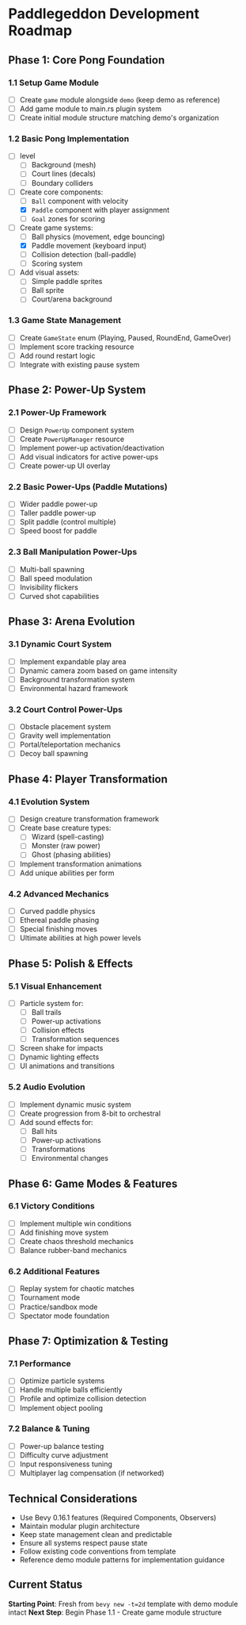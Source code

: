 # Paddlegeddon Development Roadmap

## Phase 1: Core Pong Foundation

### 1.1 Setup Game Module

- [ ] Create `game` module alongside `demo` (keep demo as reference)
- [ ] Add game module to main.rs plugin system
- [ ] Create initial module structure matching demo's organization

### 1.2 Basic Pong Implementation

- [ ] level
  - [ ] Background (mesh)
  - [ ] Court lines (decals)
  - [ ] Boundary colliders
- [ ] Create core components:
  - [ ] `Ball` component with velocity
  - [x] `Paddle` component with player assignment
  - [ ] `Goal` zones for scoring
- [ ] Create game systems:
  - [ ] Ball physics (movement, edge bouncing)
  - [x] Paddle movement (keyboard input)
  - [ ] Collision detection (ball-paddle)
  - [ ] Scoring system
- [ ] Add visual assets:
  - [ ] Simple paddle sprites
  - [ ] Ball sprite
  - [ ] Court/arena background

### 1.3 Game State Management

- [ ] Create `GameState` enum (Playing, Paused, RoundEnd, GameOver)
- [ ] Implement score tracking resource
- [ ] Add round restart logic
- [ ] Integrate with existing pause system

## Phase 2: Power-Up System

### 2.1 Power-Up Framework

- [ ] Design `PowerUp` component system
- [ ] Create `PowerUpManager` resource
- [ ] Implement power-up activation/deactivation
- [ ] Add visual indicators for active power-ups
- [ ] Create power-up UI overlay

### 2.2 Basic Power-Ups (Paddle Mutations)

- [ ] Wider paddle power-up
- [ ] Taller paddle power-up
- [ ] Split paddle (control multiple)
- [ ] Speed boost for paddle

### 2.3 Ball Manipulation Power-Ups

- [ ] Multi-ball spawning
- [ ] Ball speed modulation
- [ ] Invisibility flickers
- [ ] Curved shot capabilities

## Phase 3: Arena Evolution

### 3.1 Dynamic Court System

- [ ] Implement expandable play area
- [ ] Dynamic camera zoom based on game intensity
- [ ] Background transformation system
- [ ] Environmental hazard framework

### 3.2 Court Control Power-Ups

- [ ] Obstacle placement system
- [ ] Gravity well implementation
- [ ] Portal/teleportation mechanics
- [ ] Decoy ball spawning

## Phase 4: Player Transformation

### 4.1 Evolution System

- [ ] Design creature transformation framework
- [ ] Create base creature types:
  - [ ] Wizard (spell-casting)
  - [ ] Monster (raw power)
  - [ ] Ghost (phasing abilities)
- [ ] Implement transformation animations
- [ ] Add unique abilities per form

### 4.2 Advanced Mechanics

- [ ] Curved paddle physics
- [ ] Ethereal paddle phasing
- [ ] Special finishing moves
- [ ] Ultimate abilities at high power levels

## Phase 5: Polish & Effects

### 5.1 Visual Enhancement

- [ ] Particle system for:
  - [ ] Ball trails
  - [ ] Power-up activations
  - [ ] Collision effects
  - [ ] Transformation sequences
- [ ] Screen shake for impacts
- [ ] Dynamic lighting effects
- [ ] UI animations and transitions

### 5.2 Audio Evolution

- [ ] Implement dynamic music system
- [ ] Create progression from 8-bit to orchestral
- [ ] Add sound effects for:
  - [ ] Ball hits
  - [ ] Power-up activations
  - [ ] Transformations
  - [ ] Environmental changes

## Phase 6: Game Modes & Features

### 6.1 Victory Conditions

- [ ] Implement multiple win conditions
- [ ] Add finishing move system
- [ ] Create chaos threshold mechanics
- [ ] Balance rubber-band mechanics

### 6.2 Additional Features

- [ ] Replay system for chaotic matches
- [ ] Tournament mode
- [ ] Practice/sandbox mode
- [ ] Spectator mode foundation

## Phase 7: Optimization & Testing

### 7.1 Performance

- [ ] Optimize particle systems
- [ ] Handle multiple balls efficiently
- [ ] Profile and optimize collision detection
- [ ] Implement object pooling

### 7.2 Balance & Tuning

- [ ] Power-up balance testing
- [ ] Difficulty curve adjustment
- [ ] Input responsiveness tuning
- [ ] Multiplayer lag compensation (if networked)

## Technical Considerations

- Use Bevy 0.16.1 features (Required Components, Observers)
- Maintain modular plugin architecture
- Keep state management clean and predictable
- Ensure all systems respect pause state
- Follow existing code conventions from template
- Reference demo module patterns for implementation guidance

## Current Status

**Starting Point**: Fresh from `bevy new -t=2d` template with demo module intact
**Next Step**: Begin Phase 1.1 - Create game module structure
